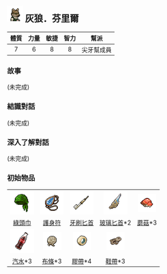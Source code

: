 ## ![img](images/Wolf.png) 灰狼．芬里爾

|體質|力量|敏捷|智力|幫派|
|:--:|:--:|:--:|:--:|:--:|
|7|6|8|8|尖牙幫成員|

### 故事

(未完成)

### 結識對話

(未完成)

### 深入了解對話

(未完成)

### 初始物品

||||||
|:--:|:--:|:--:|:--:|:--:|
| ![img](images/item_pic_LTJ.png) | ![img](images/item_pic_HYHSF.png) | ![img](images/item_pic_YSBS.png) | ![img](images/item_pic_BLBS.png) | ![img](images/item_pic_HMG.png) |
| [綠頭巾](道具.md#綠頭巾) | [護身符](道具.md#護身符) | [牙刷匕首](道具.md#牙刷匕首) | [玻璃匕首](道具.md#玻璃匕首)*2 | [蘑菇](道具.md#蘑菇)*3 |
| ![img](images/item_pic_QS2.png) | ![img](images/item_pic_BT.png) | ![img](images/item_pic_JD.png) | ![img](images/item_pic_XD.png) |  |
| [汽水](道具.md#汽水)*3 | [布條](道具.md#布條)*3 | [膠帶](道具.md#膠帶)*4 | [鞋帶](道具.md#鞋帶)*3 |  |

